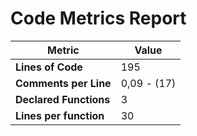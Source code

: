 # Code Metrics Report

| Metric                          | Value       |
|---------------------------------|-------------|
| **Lines of Code**               | 195         |
| **Comments per Line**           | 0,09 - (17) |
| **Declared Functions**          | 3           |
| **Lines per function**          | 30          |



